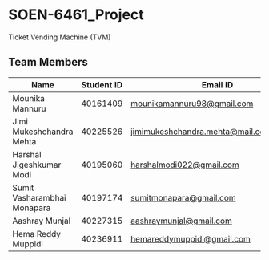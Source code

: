 # SOEN-6461_Project

Ticket Vending Machine (TVM)

## Team Members

| Name  | Student ID | Email ID
|-------|------------|-----------|
|Mounika	Mannuru| 40161409|mounikamannuru98@gmail.com|
|Jimi Mukeshchandra	Mehta| 40225526 | jimimukeshchandra.mehta@mail.concordia.ca |
|Harshal Jigeshkumar	Modi | 40195060| harshalmodi022@gmail.com |
|Sumit Vasharambhai	Monapara| 40197174 | sumitmonapara@gmail.com |
|Aashray	Munjal | 40227315 |aashraymunjal@gmail.com|
|Hema Reddy	Muppidi| 40236911 | hemareddymuppidi@gmail.com



